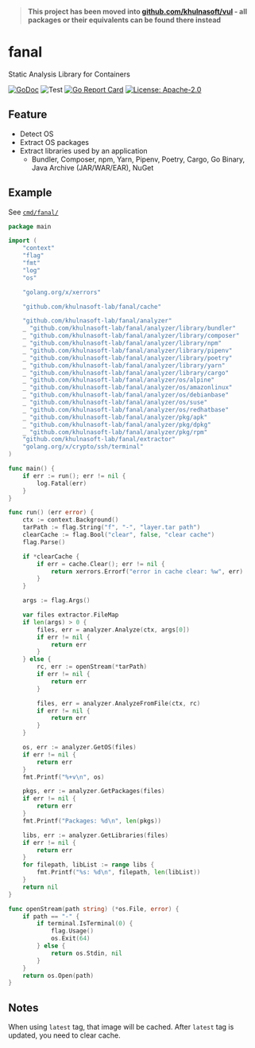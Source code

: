 > **This project has been moved into [github.com/khulnasoft/vul](https://github.com/khulnasoft/vul) - all packages or their equivalents can be found there instead**

# fanal
Static Analysis Library for Containers

[![GoDoc](https://godoc.org/github.com/khulnasoft-lab/fanal?status.svg)](https://godoc.org/github.com/khulnasoft-lab/fanal)
![Test](https://github.com/khulnasoft-lab/fanal/workflows/Test/badge.svg)
[![Go Report Card](https://goreportcard.com/badge/github.com/khulnasoft-lab/fanal)](https://goreportcard.com/report/github.com/khulnasoft-lab/fanal)
[![License: Apache-2.0](https://img.shields.io/badge/License-Apache%202.0-blue.svg)](https://github.com/khulnasoft-lab/fanal/blob/main/LICENSE)

## Feature
- Detect OS
- Extract OS packages
- Extract libraries used by an application
  - Bundler, Composer, npm, Yarn, Pipenv, Poetry, Cargo, Go Binary, Java Archive (JAR/WAR/EAR), NuGet

## Example
See [`cmd/fanal/`](cmd/fanal)

```go
package main

import (
	"context"
	"flag"
	"fmt"
	"log"
	"os"

	"golang.org/x/xerrors"

	"github.com/khulnasoft-lab/fanal/cache"

	"github.com/khulnasoft-lab/fanal/analyzer"
	_ "github.com/khulnasoft-lab/fanal/analyzer/library/bundler"
	_ "github.com/khulnasoft-lab/fanal/analyzer/library/composer"
	_ "github.com/khulnasoft-lab/fanal/analyzer/library/npm"
	_ "github.com/khulnasoft-lab/fanal/analyzer/library/pipenv"
	_ "github.com/khulnasoft-lab/fanal/analyzer/library/poetry"
	_ "github.com/khulnasoft-lab/fanal/analyzer/library/yarn"
	_ "github.com/khulnasoft-lab/fanal/analyzer/library/cargo"
	_ "github.com/khulnasoft-lab/fanal/analyzer/os/alpine"
	_ "github.com/khulnasoft-lab/fanal/analyzer/os/amazonlinux"
	_ "github.com/khulnasoft-lab/fanal/analyzer/os/debianbase"
	_ "github.com/khulnasoft-lab/fanal/analyzer/os/suse"
	_ "github.com/khulnasoft-lab/fanal/analyzer/os/redhatbase"
	_ "github.com/khulnasoft-lab/fanal/analyzer/pkg/apk"
	_ "github.com/khulnasoft-lab/fanal/analyzer/pkg/dpkg"
	_ "github.com/khulnasoft-lab/fanal/analyzer/pkg/rpm"
	"github.com/khulnasoft-lab/fanal/extractor"
	"golang.org/x/crypto/ssh/terminal"
)

func main() {
	if err := run(); err != nil {
		log.Fatal(err)
	}
}

func run() (err error) {
	ctx := context.Background()
	tarPath := flag.String("f", "-", "layer.tar path")
	clearCache := flag.Bool("clear", false, "clear cache")
	flag.Parse()

	if *clearCache {
		if err = cache.Clear(); err != nil {
			return xerrors.Errorf("error in cache clear: %w", err)
		}
	}

	args := flag.Args()

	var files extractor.FileMap
	if len(args) > 0 {
		files, err = analyzer.Analyze(ctx, args[0])
		if err != nil {
			return err
		}
	} else {
		rc, err := openStream(*tarPath)
		if err != nil {
			return err
		}

		files, err = analyzer.AnalyzeFromFile(ctx, rc)
		if err != nil {
			return err
		}
	}

	os, err := analyzer.GetOS(files)
	if err != nil {
		return err
	}
	fmt.Printf("%+v\n", os)

	pkgs, err := analyzer.GetPackages(files)
	if err != nil {
		return err
	}
	fmt.Printf("Packages: %d\n", len(pkgs))

	libs, err := analyzer.GetLibraries(files)
	if err != nil {
		return err
	}
	for filepath, libList := range libs {
		fmt.Printf("%s: %d\n", filepath, len(libList))
	}
	return nil
}

func openStream(path string) (*os.File, error) {
	if path == "-" {
		if terminal.IsTerminal(0) {
			flag.Usage()
			os.Exit(64)
		} else {
			return os.Stdin, nil
		}
	}
	return os.Open(path)
}

```


## Notes
When using `latest` tag, that image will be cached. After `latest` tag is updated, you need to clear cache.


